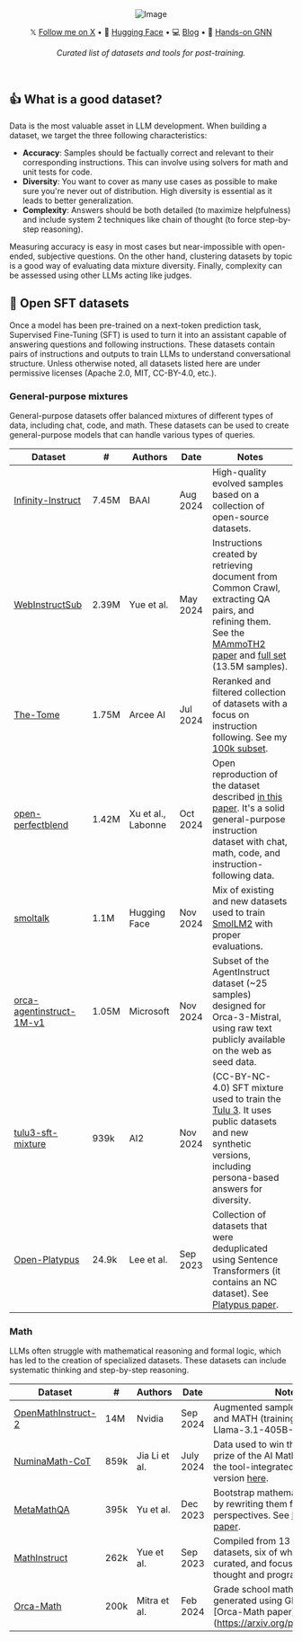 <div align="center">
<img src="https://i.imgur.com/SekZcgb.png" alt="Image">
  <p>
    𝕏 <a href="https://twitter.com/maximelabonne">Follow me on X</a> • 
    🤗 <a href="https://huggingface.co/mlabonne">Hugging Face</a> • 
    💻 <a href="https://mlabonne.github.io/blog">Blog</a> • 
    📙 <a href="https://github.com/PacktPublishing/Hands-On-Graph-Neural-Networks-Using-Python">Hands-on GNN</a>
  </p>
   <p><em>Curated list of datasets and tools for post-training.</em></p>
</div>
<br/>

## 👍 What is a good dataset?

Data is the most valuable asset in LLM development. When building a dataset, we target the three following characteristics:

* **Accuracy**: Samples should be factually correct and relevant to their corresponding instructions. This can involve using solvers for math and unit tests for code.
* **Diversity**: You want to cover as many use cases as possible to make sure you're never out of distribution. High diversity is essential as it leads to better generalization.
* **Complexity**: Answers should be both detailed (to maximize helpfulness) and include system 2 techniques like chain of thought (to force step-by-step reasoning).

Measuring accuracy is easy in most cases but near-impossible with open-ended, subjective questions. On the other hand, clustering datasets by topic is a good way of evaluating data mixture diversity. Finally, complexity can be assessed using other LLMs acting like judges.

## 📅 Open SFT datasets

Once a model has been pre-trained on a next-token prediction task, Supervised Fine-Tuning (SFT) is used to turn it into an assistant capable of answering questions and following instructions. These datasets contain pairs of instructions and outputs to train LLMs to understand conversational structure. Unless otherwise noted, all datasets listed here are under permissive licenses (Apache 2.0, MIT, CC-BY-4.0, etc.).

### General-purpose mixtures

General-purpose datasets offer balanced mixtures of different types of data, including chat, code, and math. These datasets can be used to create general-purpose models that can handle various types of queries.

| Dataset                                                                                               | #     | Authors            | Date     | Notes                                                                                                                                                                                                                                                        |
| ----------------------------------------------------------------------------------------------------- | ----- | ------------------ | -------- | ------------------------------------------------------------------------------------------------------------------------------------------------------------------------------------------------------------------------------------------------------------ |
| [Infinity-Instruct](https://huggingface.co/datasets/BAAI/Infinity-Instruct)                           | 7.45M | BAAI               | Aug 2024 | High-quality evolved samples based on a collection of open-source datasets.                                                                                                                                                                                  |
| [WebInstructSub](https://huggingface.co/datasets/chargoddard/WebInstructSub-prometheus)               | 2.39M | Yue et al.         | May 2024 | Instructions created by retrieving document from Common Crawl, extracting QA pairs, and refining them. See the [MAmmoTH2 paper](https://arxiv.org/abs/2405.03548) and [full set](https://huggingface.co/datasets/TIGER-Lab/WebInstructFull) (13.5M samples). |
| [The-Tome](https://huggingface.co/datasets/arcee-ai/The-Tome)                                         | 1.75M | Arcee AI           | Jul 2024 | Reranked and filtered collection of datasets with a focus on instruction following. See my [100k subset](https://huggingface.co/datasets/mlabonne/FineTome-100k).                                                                                            |
| [open-perfectblend](https://huggingface.co/datasets/mlabonne/open-perfectblend)                       | 1.42M | Xu et al., Labonne | Oct 2024 | Open reproduction of the dataset described [in this paper](https://arxiv.org/abs/2409.20370). It's a solid general-purpose instruction dataset with chat, math, code, and instruction-following data.                                                        |
| [smoltalk](https://huggingface.co/datasets/HuggingFaceTB/smoltalk)                                    | 1.1M  | Hugging Face       | Nov 2024 | Mix of existing and new datasets used to train [SmolLM2](https://huggingface.co/HuggingFaceTB/SmolLM2-1.7B-Instruct) with proper evaluations.                                                                                                                |
| [orca-agentinstruct-1M-v1](https://huggingface.co/datasets/mlabonne/orca-agentinstruct-1M-v1-cleaned) | 1.05M | Microsoft          | Nov 2024 | Subset of the AgentInstruct dataset (~25 samples) designed for Orca-3-Mistral, using raw text publicly available on the web as seed data.                                                                                                                    |
| [tulu3-sft-mixture](https://huggingface.co/datasets/allenai/tulu-3-sft-mixture)                       | 939k  | AI2                | Nov 2024 | (CC-BY-NC-4.0) SFT mixture used to train the [Tulu 3](https://huggingface.co/collections/allenai/tulu-3-models-673b8e0dc3512e30e7dc54f5). It uses public datasets and new synthetic versions, including persona-based answers for diversity.                 |
| [Open-Platypus](https://huggingface.co/datasets/garage-bAInd/Open-Platypus)                           | 24.9k | Lee et al.         | Sep 2023 | Collection of datasets that were deduplicated using Sentence Transformers (it contains an NC dataset). See [Platypus paper](https://arxiv.org/abs/2308.07317).                                                                                               |
### Math

LLMs often struggle with mathematical reasoning and formal logic, which has led to the creation of specialized datasets. These datasets can include systematic thinking and step-by-step reasoning.

| Dataset                                                                             | #    | Authors       | Date      | Notes                                                                                                                                                                      |
| ----------------------------------------------------------------------------------- | ---- | ------------- | --------- | -------------------------------------------------------------------------------------------------------------------------------------------------------------------------- |
| [OpenMathInstruct-2](https://huggingface.co/datasets/nvidia/OpenMathInstruct-2)     | 14M  | Nvidia        | Sep 2024  | Augmented samples from GSM8K and MATH (training set) using Llama-3.1-405B-Instruct.                                                                                        |
| [NuminaMath-CoT](https://huggingface.co/datasets/AI-MO/NuminaMath-CoT)              | 859k | Jia Li et al. | July 2024 | Data used to win the first progress prize of the AI Math Olympiad. See the tool-integrated reasoning version [here](https://huggingface.co/datasets/AI-MO/NuminaMath-TIR). |
| [MetaMathQA](https://huggingface.co/datasets/meta-math/MetaMathQA)                  | 395k | Yu et al.     | Dec 2023  | Bootstrap mathematical questions by rewriting them from multiple perspectives. See [MetaMath paper](https://arxiv.org/abs/2309.12284).                                     |
| [MathInstruct](https://huggingface.co/datasets/TIGER-Lab/MathInstruct)              | 262k | Yue et al.    | Sep 2023  | Compiled from 13 math rationale datasets, six of which are newly curated, and focuses on chain-of-thought and program-of-thought.                                          |
| [Orca-Math](https://huggingface.co/datasets/microsoft/orca-math-word-problems-200k) | 200k | Mitra et al.  | Feb 2024  | Grade school math world problems generated using GPT4-Turbo. See [Orca-Math paper](https://arxiv.org/pdf/2402.14830.

